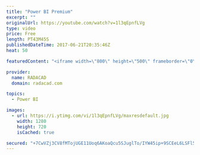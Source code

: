 ```yaml
---
title: "Power BI Premium"
excerpt: ""
originalUrl: https://youtube.com/watch?v=1l3qEpnfLVg
type: video
price: Free
length: PT43M45S
publishedDateTime: 2017-06-21T20:35:46Z
heat: 50

featuredContent: "<iframe width=\"800\" height=\"500\" frameborder=\"0\" src=\"https://www.youtube.com/embed/1l3qEpnfLVg\" allow=\"accelerometer; autoplay; encrypted-media; gyroscope; picture-in-picture\" allowfullscreen></iframe>"

provider:
  name: RADACAD
  domain: radacad.com

topics:
  - Power BI

images:
  - url: https://i.ytimg.com/vi/1l3qEpnfLVg/maxresdefault.jpg
    width: 1280
    height: 720
    isCached: true

secured: "+7CwVZj3CV8fMTojUGE11Uoq6AKoaQcu5SJuglTo/IYW45ip+9SCEeL6LSFl5q7rBT+I6J/Q8ZhBqSsbs+QTA3OtUcR+7EMYQIfTVWOnjvFA5LPJLnfcxCN5oxN1hHwaU01Td0NkSZTAdy0ZbhtxtiyCGTrxXoGNRPmgnu2gSbu4aycjRqz2IkogKcwbiTMZ4aX8KNtaDBcvT0bkuqUy1Sc0N7EoRygtfL9er3VYSiu30S1FL7R54gvFHi5mT/RTma8cFJmjGH2ADguhVmC28XG71Z8cGLuu2KpmmuDIq+ZnUKVadNB5zsXd2i3abitJkbtsN2kb5cnA9Kx8lquAXoaNBYzOGyacQiXNg/Aa+mDW0Kw+kuJMrIrGx/GT9Viuv4jf9AOB01cgBLyM8GD67Zj+F2z8OuWIqLCR6GoIZ3E=;Ac7EnAdKJ42OXDzmixeueg=="
---
```


